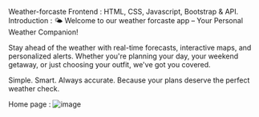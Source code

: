 Weather-forcaste
Frontend : HTML, CSS, Javascript, Bootstrap & API.
Introduction :
🌤️ Welcome to our weather forcaste app  – Your Personal Weather Companion!

Stay ahead of the weather with real-time forecasts, interactive maps, and personalized alerts. Whether you're planning your day, your weekend getaway, or just choosing your outfit, we've got you covered.

Simple. Smart. Always accurate.
Because your plans deserve the perfect weather check.


Home page :
![image](https://github.com/user-attachments/assets/a8a3fee5-13ed-4be1-9397-6acd3076ce31)


